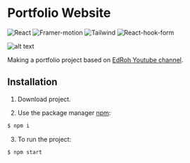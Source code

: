 # Portfolio Website

![React](https://img.shields.io/badge/React-v18.2.0-green?style=flat)
![Framer-motion](https://img.shields.io/badge/Framer--motion-v9.0.4-pink?style=flat)
![Tailwind](https://img.shields.io/badge/Tailwind-v3.2.7-lightblue?style=flat)
![React-hook-form](https://img.shields.io/badge/React--hook--form-v7.43.2-AA336A?style=flat)

![alt text](https://i.postimg.cc/hPxjzjqj/Zrzut-ekranu-2023-02-27-o-22-57-16.png)

Making a portfolio project based on [EdRoh Youtube channel](https://www.youtube.com/watch?v=JSJ8ftr92Vw).

## Installation

1. Download project.

2. Use the package manager [npm](https://www.npmjs.com):

```bash
$ npm i
```

3. To run the project:

```bash
$ npm start
```